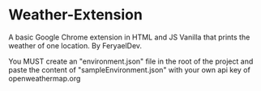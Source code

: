 # Weather-Extension

A basic Google Chrome extension in HTML and JS Vanilla that prints the weather of one location. By FeryaelDev.

You MUST create an "environment.json" file in the root of the project and paste the content of "sampleEnvironment.json" with your own api key of openweathermap.org

